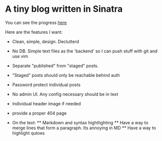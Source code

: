 # A tiny blog written in Sinatra

You can see the progress [here](https://obscure-reef-2940.herokuapp.com/)

Here are the features I want:
* Clean, simple, design. Declutterd
* No DB. Simple text files as the 'backend' so I can push stuff with git and use vim
* Separate "published" from "staged" posts.
* "Staged" posts should only be reachable behind auth
* Password protect individual posts
* No admin UI. Any config necessary should be in text
* Individual header image if needed
* provide a proper 404 page

* On the text:
** Markdown and syntax hightlighting
** Have a way to merge lines that form a paragraph. Its annoying in MD
** Have a way to highlight qutoes



